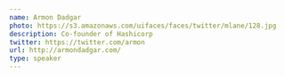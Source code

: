 ```yaml
---
name: Armon Dadgar
photo: https://s3.amazonaws.com/uifaces/faces/twitter/mlane/128.jpg
description: Co-founder of Hashicorp
twitter: https://twitter.com/armon
url: http://armondadgar.com/
type: speaker
---
```

